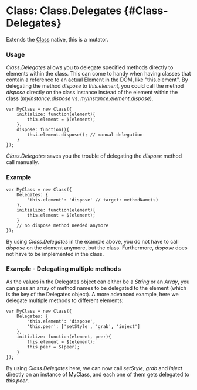 Class: Class.Delegates {#Class-Delegates}
=================================
Extends the [Class][] native, this is a mutator.

### Usage

*Class.Delegates* allows you to delegate specified methods directly to elements within the class. This can come to handy when having classes that contain a reference to an actual Element in the DOM, like "this.element". By delegating the method *dispose* to *this.element*, you could call the method *dispose* directly on the class instance instead of the element within the class (*myInstance.dispose* vs. *myInstance.element.dispose*).

	var MyClass = new Class({
		initialize: function(element){
			this.element = $(element);
		},
		dispose: function(){
			thsi.element.dispose(); // manual delegation
		}
	});

*Class.Delegates* saves you the trouble of delegating the *dispose* method call manually.

### Example

	var MyClass = new Class({
		Delegates: {
			'this.element': 'dispose' // target: methodName(s)
		},
		initialize: function(element){
			this.element = $(element);
		}
		// no dispose method needed anymore
	});

By using *Class.Delegates* in the example above, you do not have to call *dispose* on the element anymore, but the class. Furthermore, *dispose* does not have to be implemented in the class.

### Example - Delegating multiple methods

As the values in the Delegates object can either be a *String* or an *Array*, you can pass an array of method names to be delegated to the element (which is the key of the Delegates object). A more advanced example, here we delegate multiple methods to different elements:

	var MyClass = new Class({
		Delegates: {
			'this.element': 'dispose',
			'this.peer': ['setStyle', 'grab', 'inject']
		},
		initialize: function(element, peer){
			this.element = $(element);
			this.peer = $(peer);
		}
	});

By using *Class.Delegates* here, we can now call *setStyle*, *grab* and *inject* directly on an instance of MyClass, and each one of them gets delegated to *this.peer*.

[Class]: /core/Class/Class

